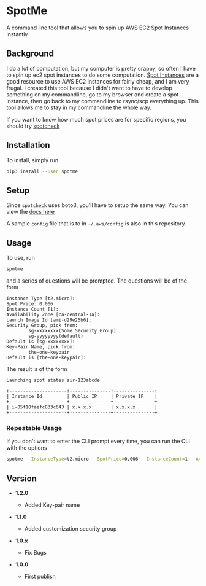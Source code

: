 # SpotMe
A command line tool that allows you to spin up AWS EC2 Spot Instances instantly

## Background
I do a lot of computation, but my computer is pretty crappy, so often I have to spin up ec2 spot instances to do some computation. [Spot Instances](https://aws.amazon.com/ec2/spot/) are a good resource to use AWS EC2 instances for fairly cheap, and I am very frugal. I created this tool because I didn't want to have to develop something on my commandline, go to my browser and create a spot instance, then go back to my commandline to rsync/scp everything up. This tool allows me to stay in my commandline the whole way.

If you want to know how much spot prices are for specific regions, you should try [spotcheck](https://github.com/joeyism/py-spotcheck)

## Installation
To install, simply run

```bash
pip3 install --user spotme
```

## Setup
Since `spotcheck` uses boto3, you'll have to setup the same way. You can view the [docs here](http://boto3.readthedocs.io/en/latest/guide/quickstart.html)

A sample `config` file that is to in `~/.aws/config` is also in this repository.


## Usage
To use, run

```bash
spotme
```

and a series of questions will be prompted. The questions will be of the form

```
Instance Type [t2.micro]:
Spot Price: 0.006    
Instance Count [1]:
Availability Zone [ca-central-1a]:                                          
Launch Image Id [ami-d29e25b6]:  
Security Group, pick from:                                           
        sg-xxxxxxxx(Some Security Group)
        sg-yyyyyyyy(default)                                              
Default is [sg-xxxxxxxx]:                              
Key-Pair Name, pick from:        
        the-one-keypair
Default is [the-one-keypair]:
```
The result is of the form


```
Launching spot states sir-123abcde

+---------------------+---------------+---------------+
| Instance Id         | Public IP     | Private IP    |
+---------------------+---------------+---------------+
| i-05f10faefc833c643 | x.x.x.x       | x.x.x.x       |
+---------------------+---------------+---------------+

```

### Repeatable Usage
If you don't want to enter the CLI prompt every time, you can run the CLI with the options

```bash
spotme --InstanceType=t2.micro --SpotPrice=0.006 --InstanceCount=1 --AvailabilityZone=ca-central-1a --LaunchImageId=ami-d29e25b6 --SecurityGroup=sg-123abcd --KeyName=yourkeypair

```

## Version
* **1.2.0**
    * Added Key-pair name

* **1.1.0**
    * Added customization security group

* **1.0.x**
    * Fix Bugs

* **1.0.0**
    * First publish
